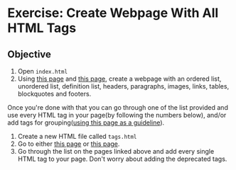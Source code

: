 # Exercise: Create Webpage With All HTML Tags

## Objective


1. Open `index.html`
2. Using [this page](https://chelsea-dover.github.io/basic_site.html) and [this page](https://chelsea-dover.github.io/html_lists.html), create a webpage with an ordered list, unordered list, definition list, headers, paragraphs, images, links, tables, blockquotes and footers.


Once you're done with that you can go through one of the list provided and use every HTML tag in your page(by following the numbers below), and/or add tags for grouping([using this page as a guideline](https://chelsea-dover.github.io/more_tags.html)).

1. Create a new HTML file called `tags.html`
2. Go to either [this page](https://goo.gl/bwNFFH) or [this page](https://goo.gl/UVmY9Q).
3. Go through the list on the pages linked above and add every single HTML tag to your page. Don't worry about adding the deprecated tags.
